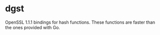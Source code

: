 # dgst
OpenSSL 1.1.1 bindings for hash functions. These functions are faster than the ones provided with Go.
